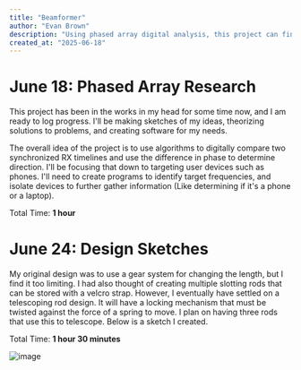```yaml
---
title: "Beamformer"
author: "Evan Brown"
description: "Using phased array digital analysis, this project can find the location of a transmission."
created_at: "2025-06-18"
---
```


# June 18: Phased Array Research

This project has been in the works in my head for some time now, and I am ready to log progress. I'll be making sketches of my ideas, theorizing solutions to problems, and creating software for my needs.

The overall idea of the project is to use algorithms to digitally compare two synchronized RX timelines and use the difference in phase to determine direction. I'll be focusing that down to targeting user devices such as phones. I'll need to create programs to identify target frequencies, and isolate devices to further gather information (Like determining if it's a phone or a laptop).

Total Time: **1 hour**

# June 24: Design Sketches

My original design was to use a gear system for changing the length, but I find it too limiting. I had also thought of creating multiple slotting rods that can be stored with a velcro strap. However, I eventually have settled on a telescoping rod design. It will have a locking mechanism that must be twisted against the force of a spring to move. I plan on having three rods that use this to telescope. Below is a sketch I created.

Total Time: **1 hour 30 minutes**

![image](https://github.com/user-attachments/assets/49782ae3-b9c7-4b70-be6c-8d5c28ce9510)

